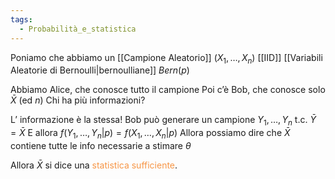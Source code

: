 ```yaml
---
tags:
  - Probabilità_e_statistica
---
```


Poniamo che abbiamo un [[Campione Aleatorio]]  $(X_{1},\dots,X_{n})$ [[IID]] [[Variabili Aleatorie di Bernoulli|bernoulliane]] $Bern(p)$

Abbiamo Alice, che conosce tutto il campione
Poi c’è Bob, che conosce solo $\bar{X}$ (ed $n$)
Chi ha più informazioni?

L’ informazione è la stessa!
Bob può generare un campione $Y_{1},\dots,Y_{n}$ t.c. $\bar{Y}=\bar{X}$
E allora $f(Y_{1},\dots,Y_{n}|p)=f(X_{1},\dots,X_{n}|p)$
Allora possiamo dire che $\bar{X}$ contiene tutte le info necessarie a stimare $\theta$

Allora $\bar{X}$ si dice una <font color="#f79646">statistica sufficiente</font>.